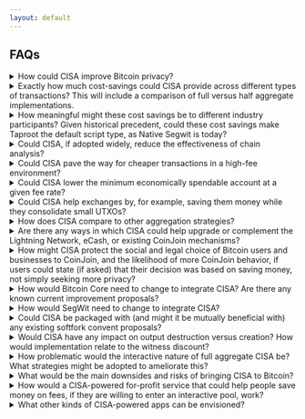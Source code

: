 ```yaml
---
layout: default
---
```


## FAQs

<details>
  <summary>How could CISA improve Bitcoin privacy?</summary><br>

  - wide adoption of cj
  - default

</details>

<details>
  <summary>Exactly how much cost-savings could CISA provide across different types of transactions? This will include a comparison of full versus half aggregate implementations.</summary><br>

  - 1-in-2-out
  - average transaction

</details>

<details>
  <summary>How meaningful might these cost savings be to different industry participants? Given historical precedent, could these cost savings make Taproot the default script type, as Native Segwit is today?</summary><br>

  - could help

</details>

<details>
  <summary>Could CISA, if adopted widely, reduce the effectiveness of chain analysis?</summary><br>

  - only via incentivizing adoption of other privacy techniques
  - can also be detrimental
  - consolidating
  - common input heuristic

</details>

<details>
  <summary>Could CISA pave the way for cheaper transactions in a high-fee environment?</summary><br>

  - All transactions cheaper when aggregated
  - first need to get to new output type to profit
  - psbt aggregation with half-agg

</details>

<details>
  <summary>Could CISA lower the minimum economically spendable account at a given fee rate?</summary><br>

  - via consolidation transaction

</details>

<details>
  <summary>Could CISA help exchanges by, for example, saving them money while they consolidate small UTXOs?</summary><br>

  - yes, first move to new output

</details>

<details>
  <summary>How does CISA compare to other aggregation strategies?</summary><br>

  - Key aggregation
  - anything else exists?

</details>

<details>
  <summary>Are there any ways in which CISA could help upgrade or complement the Lightning Network, eCash, or existing CoinJoin mechanisms?</summary><br>

  - CoinJoin primary
  - Lightning no, musig use case
  - eCash no

</details>

<details>
  <summary>How might CISA protect the social and legal choice of Bitcoin users and businesses to CoinJoin, and the likelihood of more CoinJoin behavior, if users could state (if asked) that their decision was based on saving money, not simply seeking more privacy?</summary><br>

  TBD

</details>

<details>
  <summary>How would Bitcoin Core need to change to integrate CISA? Are there any known current improvement proposals?</summary><br>

  - new segwit version, no proposal

</details>

<details>
  <summary>How would SegWit need to change to integrate CISA?</summary><br>

  - new segwit version

</details>

<details>
  <summary>Could CISA be packaged with (and might it be mutually beneficial with) any existing softfork convent proposals?</summary><br>

  - anything can be deployed together, signalled independently
  -

</details>

<details>
  <summary>Would CISA have any impact on output destruction versus creation? How would implementation relate to the witness discount?</summary><br>

  - destruction is cheaper because signatures are associated with it

</details>

<details>
  <summary>How problematic would the interactive nature of full aggregate CISA be? What strategies might be adopted to ameliorate this?</summary><br>

  - Look at other protocols with similar properties
  - Need protocol with 

</details>

<details>
  <summary>What would be the main downsides and risks of bringing CISA to Bitcoin?</summary><br>

  - Upgrade comes with risks
  - Common input heuristic
  - People doing things wrong because of incentives to aggregate
  -

</details>

<details>
  <summary>How would a CISA-powered for-profit service that could help people save money on fees, if they are willing to enter an interactive pool, work?</summary><br>

  - same as cisa?
  - psbt aggregation server, full-agg

</details>

<details>
  <summary>What other kinds of CISA-powered apps can be envisioned?</summary><br>

  any wallet
  hugging psbt aggregation server, half-agg or full-agg
  PayJoin

</details>
